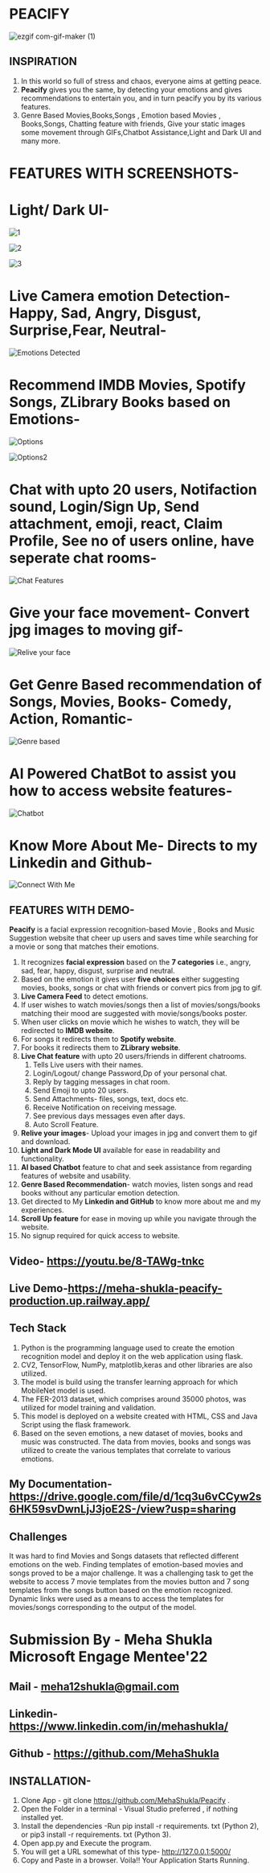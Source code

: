# PEACIFY

![ezgif com-gif-maker (1)](https://user-images.githubusercontent.com/75724727/170585388-2d15ab99-4636-43d4-af39-1d5c523a2e11.gif)


## INSPIRATION
1. In this world so full of stress and chaos, everyone aims at getting peace.
2. **Peacify** gives you the same, by detecting your emotions and gives recommendations to entertain you, and in turn peacify you by its various features.
3. Genre Based Movies,Books,Songs , Emotion based Movies , Books,Songs, Chatting feature with friends, Give your static images some movement through GIFs,Chatbot Assistance,Light and Dark UI and many more.

# FEATURES WITH SCREENSHOTS-

 # Light/ Dark UI-

![1](https://user-images.githubusercontent.com/75724727/169809474-0f0d39e8-007c-4d31-a15c-b4dd0a0de356.png)

![2](https://user-images.githubusercontent.com/75724727/169809578-b99ff59e-3bde-4eb5-b6d9-888ff07b6ac4.png)

![3](https://user-images.githubusercontent.com/75724727/169809630-c28335b6-1190-4496-bdd5-861e1e301992.png)

 # Live Camera emotion Detection- Happy, Sad, Angry, Disgust, Surprise,Fear, Neutral-

![ Emotions Detected](https://user-images.githubusercontent.com/75724727/169809743-12d471e4-6cc0-4fa7-9c62-e4e075f84165.png)


 # Recommend IMDB Movies, Spotify Songs, ZLibrary Books based on Emotions-

![Options](https://user-images.githubusercontent.com/75724727/169809837-2c8bba45-4de7-414a-8109-4bbf25e3d03e.png)

![Options2](https://user-images.githubusercontent.com/75724727/169809902-0176c35e-6d86-4c85-bab6-560d2a3ea5a8.png)

 # Chat with upto 20 users, Notifaction sound, Login/Sign Up, Send attachment, emoji, react, Claim Profile, See no of users online, have seperate chat rooms-

![Chat Features](https://user-images.githubusercontent.com/75724727/169809937-fc4e0eb0-f5bb-4db6-b589-5a09f4be6e4f.png)

 # Give your face movement- Convert jpg images to moving gif-

![Relive your face](https://user-images.githubusercontent.com/75724727/169809981-520aaec8-c83e-4d2e-8dc9-559dbe7cdb81.png)

 # Get Genre Based recommendation of Songs, Movies, Books- Comedy, Action, Romantic-

![Genre based](https://user-images.githubusercontent.com/75724727/169810050-03dfc9f6-70fa-4fa6-8960-9f8e5c103128.png)

 # AI Powered ChatBot to assist you how to access website features-

![Chatbot](https://user-images.githubusercontent.com/75724727/169810076-52774a17-5c95-471d-bf0c-f3e3fc22b32a.png)

 # Know More About Me- Directs to my Linkedin and Github-

![Connect With Me](https://user-images.githubusercontent.com/75724727/169810158-5cabf831-f425-43c3-8a03-b08ad531a5b2.png)

## FEATURES WITH DEMO-
**Peacify** is a facial expression recognition-based Movie , Books and Music Suggestion website that cheer up users and saves time while searching for a movie or song that matches their emotions.
1. It recognizes **facial expression** based on the **7 categories** i.e., angry, sad, fear, happy, disgust, surprise and neutral.
2. Based on the emotion it gives user **five choices**  either suggesting movies, books, songs or chat with friends or convert pics from jpg to gif.
3. **Live Camera Feed** to detect emotions.
4. If user wishes to watch movies/songs then a list of movies/songs/books matching their mood are suggested with movie/songs/books poster.
5. When user clicks on movie which he wishes to watch, they will be redirected to **IMDB website**.
6. For songs it redirects them to **Spotify website**.
7. For books it redirects them to **ZLibrary website**.
8. **Live Chat feature** with upto 20 users/friends in different chatrooms.
    1. Tells Live users with their names.
    2. Login/Logout/ change Password,Dp of your personal chat.
    3. Reply by tagging messages in chat room.
    4. Send Emoji to upto 20 users.
    5. Send Attachments- files, songs, text, docs etc.
    6. Receive Notification on receiving message.
    7. See previous days messages even after days.
    8. Auto Scroll Feature.
9. **Relive your images**- Upload your images in jpg and convert them to gif and download.
10. **Light and Dark Mode UI** available for ease in readability and functionality.
11. **AI based Chatbot** feature to chat and seek assistance from regarding features of website and usability.
12. **Genre Based Recommendation**- watch movies, listen songs and read books without any particular emotion detection.
13. Get directed to My **Linkedin and GitHub** to know more about me and my experiences.
14. **Scroll Up feature** for ease in moving up while you navigate through the website.
15. No signup required for quick access to website.

## Video- https://youtu.be/8-TAWg-tnkc
## Live Demo-https://meha-shukla-peacify-production.up.railway.app/

## Tech Stack
1. Python is the programming language used to create the emotion recognition model and deploy it on the web application using flask.
2. CV2, TensorFlow, NumPy, matplotlib,keras and other libraries are also utilized.
3. The model is build using the transfer learning approach for which MobileNet model is used.
4. The FER-2013 dataset, which comprises around 35000 photos, was utilized for model training and validation.
5. This model is deployed on a website created with HTML, CSS and Java Script using the flask framework.
6. Based on the seven emotions, a new dataset of movies, books and music was constructed. The data from movies, books and songs was utilized to create the various templates that correlate to various emotions.

## My Documentation- https://drive.google.com/file/d/1cq3u6vCCyw2s6HK59svDwnLjJ3joE2S-/view?usp=sharing

## Challenges
It was hard to find Movies and Songs datasets that reflected different emotions on the web. Finding templates of emotion-based movies and songs proved to be a major challenge. It was a challenging task to get the website to access 7 movie templates from the movies button and 7 song templates from the songs button based on the emotion recognized. Dynamic links were used as a means to access the templates for movies/songs corresponding to the output of the model.

# Submission By - Meha Shukla                      Microsoft Engage Mentee'22


## Mail - meha12shukla@gmail.com
## Linkedin- https://www.linkedin.com/in/mehashukla/
## Github - https://github.com/MehaShukla

## INSTALLATION-
1. Clone App - git clone https://github.com/MehaShukla/Peacify .
2. Open the Folder in a terminal - Visual Studio preferred , if nothing installed yet.
3. Install the dependencies -Run pip install -r requirements. txt (Python 2), or pip3 install -r requirements. txt (Python 3).
4. Open app.py and Execute the program.
5. You will get a URL somewhat of this type- http://127.0.0.1:5000/
6. Copy and Paste in a browser.
Voila!! Your Application Starts Running.
